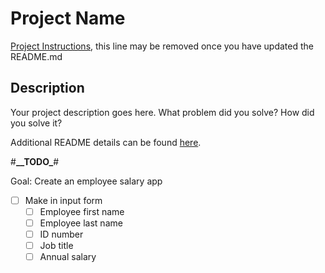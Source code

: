 # Project Name

[Project Instructions](./INSTRUCTIONS.md), this line may be removed once you have updated the README.md

## Description

Your project description goes here. What problem did you solve? How did you solve it?

Additional README details can be found [here](https://github.com/PrimeAcademy/readme-template/blob/master/README.md).

#**\_\_**TODO**\_**#

Goal: Create an employee salary app

- [ ] Make in input form
  - [ ] Employee first name
  - [ ] Employee last name
  - [ ] ID number
  - [ ] Job title
  - [ ] Annual salary
